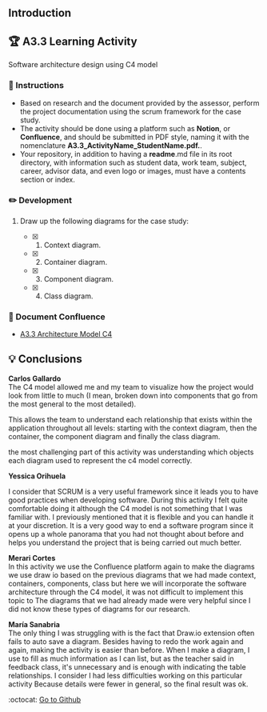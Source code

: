 ## Introduction

## :trophy: A3.3 Learning Activity

Software architecture design using C4 model

### :blue_book: Instructions

- Based on research and the document provided by the assessor, perform the project documentation using the scrum framework for the case study.
- The activity should be done using a platform such as **Notion**, or **Confluence**, and should be submitted in PDF style, naming it with the nomenclature **A3.3_ActivityName_StudentName.pdf.**.
- Your repository, in addition to having a **readme**.md file in its root directory, with information such as student data, work team, subject, career, advisor data, and even logo or images, must have a contents section or index.

### :pencil2: Development

1. Draw up the following diagrams for the case study:
   
   - [x] 1. Context diagram.
   - [x] 2. Container diagram.
   - [x] 3. Component diagram.
   - [x] 4. Class diagram. 

### :green_book: Document Confluence  
 
- [A3.3 Architecture Model C4](https://github.com/yessi-github/AnalisisAvanzado-2021/blob/main/PDFs/A3.3_C4.pdf) 

## :bulb: Conclusions
 
 **Carlos Gallardo**   
 The C4 model allowed me and my team to visualize how the project would look from little to much (I mean, broken down into components that go from the most general to the most detailed).

This allows the team to understand each relationship that exists within the application throughout all levels: starting with the context diagram, then the container, the component diagram and finally the class diagram.

the most challenging part of this activity was understanding which objects each diagram used to represent the c4 model correctly.

**Yessica Orihuela**  

I consider that SCRUM is a very useful framework since it leads you to have good practices when developing software. During this activity I felt quite comfortable doing it although the C4 model is not something that I was familiar with. I previously mentioned that it is flexible and you can handle it at your discretion. It is a very good way to end a software program since it opens up a whole panorama that you had not thought about before and helps you understand the project that is being carried out much better.

 
**Merari Cortes**  
In this activity we use the Confluence platform again to make the diagrams we use draw io based on the previous diagrams that we had made context, containers, components, class but here we will incorporate the software architecture through the C4 model, it was not difficult to implement this topic to The diagrams that we had already made were very helpful since I did not know these types of diagrams for our research.

**María Sanabria**   
The only thing I was struggling with is the fact that Draw.io extension often fails to auto save a diagram. Besides having to redo the work again and again, making the activity is easier than before. When I make a diagram, I use to fill as much information as I can list, but as the teacher said in feedback class, it's unnecessary and is enough with indicating the table relationships.
I consider I had less difficulties working on this particular activity Because details were fewer in general, so the final result was ok.


:octocat: [Go to Github](https://github.com/yessi-github/AnalisisAvanzado-2021.git)